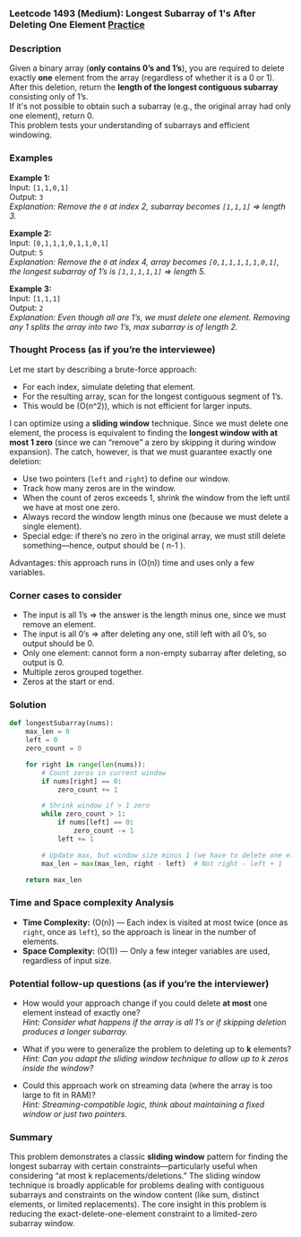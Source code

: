 ### Leetcode 1493 (Medium): Longest Subarray of 1's After Deleting One Element [Practice](https://leetcode.com/problems/longest-subarray-of-1s-after-deleting-one-element)

### Description  
Given a binary array (**only contains 0’s and 1’s**), you are required to delete exactly **one** element from the array (regardless of whether it is a 0 or 1). After this deletion, return the **length of the longest contiguous subarray** consisting only of 1’s.  
If it's not possible to obtain such a subarray (e.g., the original array had only one element), return 0.  
This problem tests your understanding of subarrays and efficient windowing.

### Examples  

**Example 1:**  
Input: `[1,1,0,1]`  
Output: `3`  
*Explanation: Remove the `0` at index 2, subarray becomes `[1,1,1]` => length 3.*

**Example 2:**  
Input: `[0,1,1,1,0,1,1,0,1]`  
Output: `5`  
*Explanation: Remove the `0` at index 4, array becomes `[0,1,1,1,1,1,0,1]`, the longest subarray of 1’s is `[1,1,1,1,1]` => length 5.*

**Example 3:**  
Input: `[1,1,1]`  
Output: `2`  
*Explanation: Even though all are 1’s, we must delete one element. Removing any 1 splits the array into two 1’s, max subarray is of length 2.*

### Thought Process (as if you’re the interviewee)  
Let me start by describing a brute-force approach:

- For each index, simulate deleting that element.
- For the resulting array, scan for the longest contiguous segment of 1’s.
- This would be \(O(n^2)\), which is not efficient for larger inputs.

I can optimize using a **sliding window** technique. Since we must delete one element, the process is equivalent to finding the **longest window with at most 1 zero** (since we can “remove” a zero by skipping it during window expansion). The catch, however, is that we must guarantee exactly one deletion:

- Use two pointers (`left` and `right`) to define our window.
- Track how many zeros are in the window.
- When the count of zeros exceeds 1, shrink the window from the left until we have at most one zero.
- Always record the window length minus one (because we must delete a single element).
- Special edge: if there’s no zero in the original array, we must still delete something—hence, output should be \( n-1 \).

Advantages: this approach runs in \(O(n)\) time and uses only a few variables.

### Corner cases to consider  
- The input is all 1’s ⇒ the answer is the length minus one, since we must remove an element.
- The input is all 0’s ⇒ after deleting any one, still left with all 0’s, so output should be 0.
- Only one element: cannot form a non-empty subarray after deleting, so output is 0.
- Multiple zeros grouped together.
- Zeros at the start or end.

### Solution

```python
def longestSubarray(nums):
    max_len = 0
    left = 0
    zero_count = 0

    for right in range(len(nums)):
        # Count zeros in current window
        if nums[right] == 0:
            zero_count += 1

        # Shrink window if > 1 zero
        while zero_count > 1:
            if nums[left] == 0:
                zero_count -= 1
            left += 1

        # Update max, but window size minus 1 (we have to delete one element)
        max_len = max(max_len, right - left)  # Not right - left + 1

    return max_len
```

### Time and Space complexity Analysis  

- **Time Complexity:** \(O(n)\) — Each index is visited at most twice (once as `right`, once as `left`), so the approach is linear in the number of elements.
- **Space Complexity:** \(O(1)\) — Only a few integer variables are used, regardless of input size.

### Potential follow-up questions (as if you’re the interviewer)  

- How would your approach change if you could delete **at most** one element instead of exactly one?  
  *Hint: Consider what happens if the array is all 1’s or if skipping deletion produces a longer subarray.*

- What if you were to generalize the problem to deleting up to **k** elements?  
  *Hint: Can you adapt the sliding window technique to allow up to k zeros inside the window?*

- Could this approach work on streaming data (where the array is too large to fit in RAM)?  
  *Hint: Streaming-compatible logic, think about maintaining a fixed window or just two pointers.*

### Summary
This problem demonstrates a classic **sliding window** pattern for finding the longest subarray with certain constraints—particularly useful when considering “at most k replacements/deletions.” The sliding window technique is broadly applicable for problems dealing with contiguous subarrays and constraints on the window content (like sum, distinct elements, or limited replacements). The core insight in this problem is reducing the exact-delete-one-element constraint to a limited-zero subarray window.